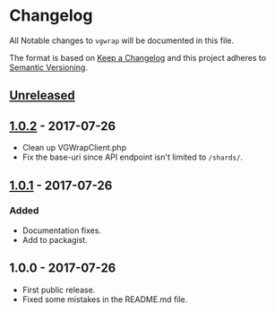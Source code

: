 # Changelog

All Notable changes to `vgwrap` will be documented in this file.

The format is based on [Keep a Changelog](http://keepachangelog.com/en/1.0.0/)
and this project adheres to [Semantic Versioning](http://semver.org/spec/v2.0.0.html).

## [Unreleased]

## [1.0.2] - 2017-07-26
- Clean up VGWrapClient.php
- Fix the base-uri since API endpoint isn't limited to `/shards/`.

## [1.0.1] - 2017-07-26
### Added
- Documentation fixes.
- Add to packagist.

## 1.0.0 - 2017-07-26
- First public release.
- Fixed some mistakes in the README.md file.

[Unreleased]: https://github.com/agangofkittens/vgwrap/compare/1.0.2...HEAD
[1.0.2]: https://github.com/agangofkittens/vgwrap/compare/1.0.1...1.0.2
[1.0.1]: https://github.com/agangofkittens/vgwrap/compare/1.0.0...1.0.1